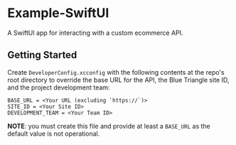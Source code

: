 # Example-SwiftUI

A SwiftUI app for interacting with a custom ecommerce API.

## Getting Started

Create `DeveloperConfig.xcconfig` with the following contents at the repo's root directory to override the base URL for the API, the Blue Triangle site ID, and the project development team: 

```
BASE_URL = <Your URL (excluding `https://`)>
SITE_ID = <Your Site ID>
DEVELOPMENT_TEAM = <Your Team ID>
```

**NOTE**: you must create this file and provide at least a `BASE_URL` as the default value is not operational.

